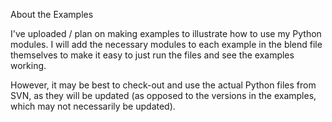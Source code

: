 About the Examples

I've uploaded / plan on making examples to illustrate how to use my Python modules. I will add the necessary modules to each example in the blend file themselves to make it easy to just run the files and see the examples working.

However, it may be best to check-out and use the actual Python files from SVN, as they will be updated (as opposed to the versions in the examples, which may not necessarily be updated).